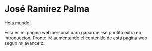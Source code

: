 # José Ramírez Palma
Hola mundo!

Esta es mi pagina web personal para ganarme ese puntito extra en introduccion.
Pronto iré aumentando el contenido de esta pagina web segun mi avance c:

